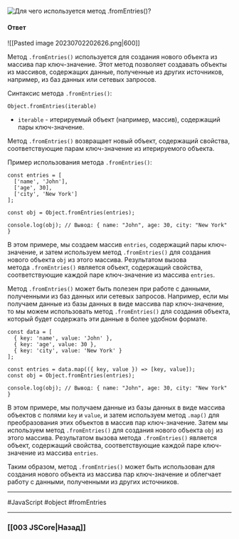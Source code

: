 ![Для чего используется метод `.fromEntries()`?](https://youtu.be/OA63L1eQ6pA?t=188)

#### Ответ

![[Pasted image 20230702202626.png|600]]

Метод `.fromEntries()` используется для создания нового объекта из массива пар ключ-значение. Этот метод позволяет создавать объекты из массивов, содержащих данные, полученные из других источников, например, из баз данных или сетевых запросов.

Синтаксис метода `.fromEntries()`:

```
Object.fromEntries(iterable)
```
- `iterable` - итерируемый объект (например, массив), содержащий пары ключ-значение.

Метод `.fromEntries()` возвращает новый объект, содержащий свойства, соответствующие парам ключ-значение из итерируемого объекта.

Пример использования метода `.fromEntries()`:

```
const entries = [
  ['name', 'John'],
  ['age', 30],
  ['city', 'New York']
];

const obj = Object.fromEntries(entries);

console.log(obj); // Вывод: { name: "John", age: 30, city: "New York" }
```

В этом примере, мы создаем массив `entries`, содержащий пары ключ-значение, и затем используем метод `.fromEntries()` для создания нового объекта `obj` из этого массива. Результатом вызова метода `.fromEntries()` является объект, содержащий свойства, соответствующие каждой паре ключ-значение из массива `entries`.

Метод `.fromEntries()` может быть полезен при работе с данными, полученными из баз данных или сетевых запросов. Например, если мы получаем данные из базы данных в виде массива пар ключ-значение, то мы можем использовать метод `.fromEntries()` для создания объекта, который будет содержать эти данные в более удобном формате.

```
const data = [
  { key: 'name', value: 'John' },
  { key: 'age', value: 30 },
  { key: 'city', value: 'New York' }
];

const entries = data.map(({ key, value }) => [key, value]);
const obj = Object.fromEntries(entries);

console.log(obj); // Вывод: { name: "John", age: 30, city: "New York" }
```

В этом примере, мы получаем данные из базы данных в виде массива объектов с полями `key` и `value`, и затем используем метод `.map()` для преобразования этих объектов в массив пар ключ-значение. Затем мы используем метод `.fromEntries()` для создания нового объекта `obj` из этого массива. Результатом вызова метода `.fromEntries()` является объект, содержащий свойства, соответствующие каждой паре ключ-значение из массива `entries`.

Таким образом, метод `.fromEntries()` может быть использован для создания нового объекта из массива пар ключ-значение и облегчает работу с данными, полученными из других источников.

___
 #JavaScript #object #fromEntries 

___

### [[003 JSCore|Назад]]